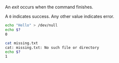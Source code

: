 An *exit* occurs when the command finishes. 

A `0` indicates success. Any other value indicates error. 

```bash
echo "Hello" > /dev/null
echo $?
0

cat missing.txt
cat: missing.txt: No such file or directory
echo $?
1
```